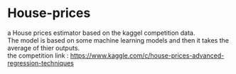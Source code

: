 # House-prices
a House prices estimator based on the kaggel competition data.<br>
The model is based on some machine learning models and then it takes the average of thier outputs.<br>
the competition link : https://www.kaggle.com/c/house-prices-advanced-regression-techniques
